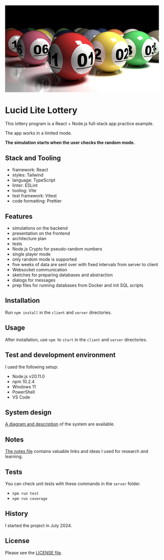 ![Balls](docs/balls-6005924_640.jpg "Lottery Balls")

# Lucid Lite Lottery

This lottery program is a React + Node.js full-stack app practice example.

The app works in a limited mode.

**The simulation starts when the user checks the random mode.**

## Stack and Tooling

- framework: React
- styles: Tailwind
- language: TypeScript
- linter: ESLint
- tooling: Vite
- test framework: Vitest
- code formatting: Prettier

## Features

- simulations on the backend
- presentation on the frontend
- architecture plan
- tests
- Node.js Crypto for pseudo-random numbers
- single player mode
- only random mode is supported
- five weeks of data are sent over with fixed intervals from server to client
- Websocket communication
- sketches for preparing databases and abstraction
- dialogs for messages
- prep files for running databases from Docker and init SQL scripts

## Installation

Run `npm install` in the `client` and `server` directories.

## Usage

After installation, use `npm `to `start` in the `client` and `server` directories.

## Test and development environment

I used the following setup:

- Node.js v20.11.0
- npm 10.2.4
- Windows 11
- PowerShell
- VS Code

## System design

[A diagram and description](system-design.md) of the system are available.

## Notes

[The notes file](notes.md) contains valuable links and ideas I used for research and learning.

## Tests

You can check unit tests with these commands in the `server` folder.

- `npm run test`
- `npm run coverage`

## History

I started the project in July 2024.

## License

Please see the [LICENSE file](LICENSE).
